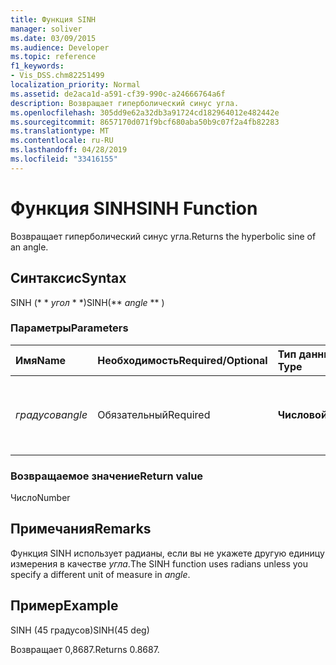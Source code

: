 ```yaml
---
title: Функция SINH
manager: soliver
ms.date: 03/09/2015
ms.audience: Developer
ms.topic: reference
f1_keywords:
- Vis_DSS.chm82251499
localization_priority: Normal
ms.assetid: de2aca1d-a591-cf39-990c-a24666764a6f
description: Возвращает гиперболический синус угла.
ms.openlocfilehash: 305dd9e62a32db3a91724cd182964012e482442e
ms.sourcegitcommit: 8657170d071f9bcf680aba50b9c07f2a4fb82283
ms.translationtype: MT
ms.contentlocale: ru-RU
ms.lasthandoff: 04/28/2019
ms.locfileid: "33416155"
---
```

# <a name="sinh-function"></a><span data-ttu-id="7a212-103">Функция SINH</span><span class="sxs-lookup"><span data-stu-id="7a212-103">SINH Function</span></span>

<span data-ttu-id="7a212-104">Возвращает гиперболический синус угла.</span><span class="sxs-lookup"><span data-stu-id="7a212-104">Returns the hyperbolic sine of an angle.</span></span> 
  
## <a name="syntax"></a><span data-ttu-id="7a212-105">Синтаксис</span><span class="sxs-lookup"><span data-stu-id="7a212-105">Syntax</span></span>

<span data-ttu-id="7a212-106">SINH (\* \* *угол* \* \*)</span><span class="sxs-lookup"><span data-stu-id="7a212-106">SINH(\*\* *angle* \*\* )</span></span> 
  
### <a name="parameters"></a><span data-ttu-id="7a212-107">Параметры</span><span class="sxs-lookup"><span data-stu-id="7a212-107">Parameters</span></span>

|<span data-ttu-id="7a212-108">**Имя**</span><span class="sxs-lookup"><span data-stu-id="7a212-108">**Name**</span></span>|<span data-ttu-id="7a212-109">**Необходимость**</span><span class="sxs-lookup"><span data-stu-id="7a212-109">**Required/Optional**</span></span>|<span data-ttu-id="7a212-110">**Тип данных**</span><span class="sxs-lookup"><span data-stu-id="7a212-110">**Data Type**</span></span>|<span data-ttu-id="7a212-111">**Описание**</span><span class="sxs-lookup"><span data-stu-id="7a212-111">**Description**</span></span>|
|:-----|:-----|:-----|:-----|
| <span data-ttu-id="7a212-112">_градусов_</span><span class="sxs-lookup"><span data-stu-id="7a212-112">_angle_</span></span> <br/> |<span data-ttu-id="7a212-113">Обязательный</span><span class="sxs-lookup"><span data-stu-id="7a212-113">Required</span></span>  <br/> |<span data-ttu-id="7a212-114">**Числовой**</span><span class="sxs-lookup"><span data-stu-id="7a212-114">**Numeric**</span></span> <br/> |<span data-ttu-id="7a212-115">Угол, для которого требуется получить гиперболический синус.</span><span class="sxs-lookup"><span data-stu-id="7a212-115">The angle of which to get the hyperbolic sine.</span></span>  <br/> |
   
### <a name="return-value"></a><span data-ttu-id="7a212-116">Возвращаемое значение</span><span class="sxs-lookup"><span data-stu-id="7a212-116">Return value</span></span>

<span data-ttu-id="7a212-117">Число</span><span class="sxs-lookup"><span data-stu-id="7a212-117">Number</span></span>
  
## <a name="remarks"></a><span data-ttu-id="7a212-118">Примечания</span><span class="sxs-lookup"><span data-stu-id="7a212-118">Remarks</span></span>

<span data-ttu-id="7a212-119">Функция SINH использует радианы, если вы не укажете другую единицу измерения в качестве _угла_.</span><span class="sxs-lookup"><span data-stu-id="7a212-119">The SINH function uses radians unless you specify a different unit of measure in  _angle_.</span></span>
  
## <a name="example"></a><span data-ttu-id="7a212-120">Пример</span><span class="sxs-lookup"><span data-stu-id="7a212-120">Example</span></span>

<span data-ttu-id="7a212-121">SINH (45 градусов)</span><span class="sxs-lookup"><span data-stu-id="7a212-121">SINH(45 deg)</span></span> 
  
<span data-ttu-id="7a212-122">Возвращает 0,8687.</span><span class="sxs-lookup"><span data-stu-id="7a212-122">Returns 0.8687.</span></span> 
  

